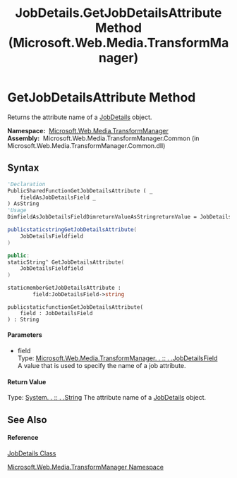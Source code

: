 ﻿---
title: JobDetails.GetJobDetailsAttribute Method  (Microsoft.Web.Media.TransformManager)
TOCTitle: GetJobDetailsAttribute Method
ms:assetid: M:Microsoft.Web.Media.TransformManager.JobDetails.GetJobDetailsAttribute(Microsoft.Web.Media.TransformManager.JobDetailsField)
ms:mtpsurl: https://msdn.microsoft.com/en-us/library/microsoft.web.media.transformmanager.jobdetails.getjobdetailsattribute(v=VS.90)
ms:contentKeyID: 35520757
ms.date: 06/14/2012
mtps_version: v=VS.90
f1_keywords:
- Microsoft.Web.Media.TransformManager.JobDetails.GetJobDetailsAttribute
dev_langs:
- CSharp
- JScript
- VB
- FSharp
- c++
api_location:
- Microsoft.Web.Media.TransformManager.Common.dll
api_name:
- Microsoft.Web.Media.TransformManager.JobDetails.GetJobDetailsAttribute
api_type:
- Managed
topic_type:
- apiref
- kbSyntax
product_family_name: VS
ROBOTS: INDEX,FOLLOW
---

# GetJobDetailsAttribute Method

Returns the attribute name of a [JobDetails](jobdetails-class-microsoft-web-media-transformmanager.md) object.

**Namespace:**  [Microsoft.Web.Media.TransformManager](microsoft-web-media-transformmanager-namespace.md)  
**Assembly:**  Microsoft.Web.Media.TransformManager.Common (in Microsoft.Web.Media.TransformManager.Common.dll)

## Syntax

``` vb
'Declaration
PublicSharedFunctionGetJobDetailsAttribute ( _
    fieldAsJobDetailsField _
) AsString
'Usage
DimfieldAsJobDetailsFieldDimreturnValueAsStringreturnValue = JobDetails.GetJobDetailsAttribute(field)
```

``` csharp
publicstaticstringGetJobDetailsAttribute(
    JobDetailsFieldfield
)
```

``` c++
public:
staticString^ GetJobDetailsAttribute(
    JobDetailsFieldfield
)
```

``` fsharp
staticmemberGetJobDetailsAttribute : 
        field:JobDetailsField->string
```

``` jscript
publicstaticfunctionGetJobDetailsAttribute(
    field : JobDetailsField
) : String
```

#### Parameters

  - field  
    Type: [Microsoft.Web.Media.TransformManager. . :: . .JobDetailsField](jobdetailsfield-enumeration-microsoft-web-media-transformmanager.md)  
    A value that is used to specify the name of a job attribute.  

#### Return Value

Type: [System. . :: . .String](https://msdn.microsoft.com/en-us/library/s1wwdcbf\(v=vs.90\))  
The attribute name of a [JobDetails](jobdetails-class-microsoft-web-media-transformmanager.md) object.  

## See Also

#### Reference

[JobDetails Class](jobdetails-class-microsoft-web-media-transformmanager.md)

[Microsoft.Web.Media.TransformManager Namespace](microsoft-web-media-transformmanager-namespace.md)

